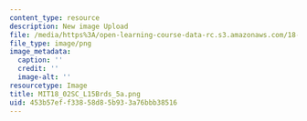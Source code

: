 ```yaml
---
content_type: resource
description: New image Upload
file: /media/https%3A/open-learning-course-data-rc.s3.amazonaws.com/18-02sc-multivariable-calculus-fall-2010/453b57eff33858d85b933a76bbb38516_MIT18_02SC_L15Brds_5a.png
file_type: image/png
image_metadata:
  caption: ''
  credit: ''
  image-alt: ''
resourcetype: Image
title: MIT18_02SC_L15Brds_5a.png
uid: 453b57ef-f338-58d8-5b93-3a76bbb38516
---
```

